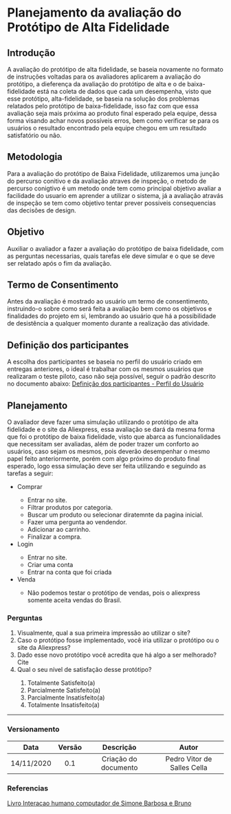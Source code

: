 # Planejamento da avaliação do Protótipo de Alta Fidelidade

## Introdução
A avaliação do protótipo de alta fidelidade, se baseia novamente no formato de instruções voltadas para os avaliadores aplicarem a avaliação do protótipo, a dieferença da avaliação do protótipo de alta e o de baixa-fidelidade está na coleta de dados que cada um desempenha, visto que esse protótipo, alta-fidelidade, se baseia na solução dos problemas relatados pelo protótipo de baixa-fidelidade, isso faz com que essa avaliação seja mais próxima ao produto final esperado pela equipe, dessa forma visando achar novos possíveis erros, bem como verificar se para os usuários o resultado encontrado pela equipe chegou em um resultado satisfatório ou não.

## Metodologia

Para a avaliação do protótipo de Baixa Fidelidade, utilizaremos uma junção do percurso conitivo e da avaliação atraves de inspeção, o metodo de percurso conigtivo é um metodo onde tem como principal objetivo avaliar a facilidade do usuario em aprender a utilizar o sistema, já a avaliação atravás de inspeção se tem como objetivo tentar prever possiveis consequencias das decisões de design. 


## Objetivo

Auxiliar o avaliador a fazer a avaliação do protótipo de baixa fidelidade, com as perguntas necessarias, quais tarefas ele deve simular e o que se deve ser relatado após o fim da avaliação.

## Termo de Consentimento

Antes da avaliação é mostrado ao usuário um termo de consentimento, instruindo-o sobre como será feita a avaliação bem como os objetivos e finalidades do projeto em si, lembrando ao usuário que há a possibilidade de desistência a qualquer momento durante a realização das atividade.


## Definição dos participantes

A escolha dos participantes se baseia no perfil do usuário criado em entregas anteriores, o ideal é trabalhar com os mesmos usuários que realizaram o teste piloto, caso não seja possível, seguir o padrão descrito no documento abaixo:
[Definição dos participantes - Perfil do Usuário](https://interacao-humano-computador.github.io/2020.1-AliExpress/#/pages/requirementsAnalysis/userProfile/userProfile)


## Planejamento

O avaliador deve fazer uma simulação utilizando o protótipo de alta fidelidade e o site da Aliexpress, essa avaliação se dará da mesma forma que foi o protótipo de baixa fidelidade, visto que abarca as funcionalidades que necessitam ser avaliadas, além de poder trazer um conforto ao usuários, caso sejam os mesmos, pois deverão desempenhar o mesmo papel feito anteriormente, porém com algo próximo do produto final esperado, logo essa simulação deve ser feita utilizando e seguindo as tarefas a seguir:
 <ul>
  <li>Comprar</li>
  <ul>
    <li>Entrar no site.</li>
    <li>Filtrar produtos por categoria.</li>
    <li>Buscar um produto ou selecionar diratemnte da pagina inicial.</li>
    <li>Fazer uma pergunta ao vendendor.</li>
    <li>Adicionar ao carrinho.</li>
    <li>Finalizar a compra.</li>
  </ul>
  <li>Login</li>
  <ul>
    <li>Entrar no site.</li>
    <li>Criar uma conta</li>
    <li>Entrar na conta que foi criada</li>
  </ul>
  <li>Venda</li>
  <ul>
    <li>Não podemos testar o protótipo de vendas, pois o aliexpress somente aceita vendas do Brasil.</li>
  </ul>
 </ul>

### Perguntas

<ol>
  <li>Visualmente, qual a sua primeira impressão ao utilizar o site?</li>
  <li>Caso o protótipo fosse implementado, você iria utilizar o protótipo ou o site da Aliexpress?</li>
  <li>Dado esse novo protótipo você acredita que há algo a ser melhorado?Cite</li>
  <li>Qual o seu nível de satisfação desse protótipo?</li>
  <ol>
    <li>Totalmente Satisfeito(a)</li>
    <li>Parcialmente Satisfeito(a)</li>
    <li>Parcialmente Insatisfeito(a)</li>
    <li>Totalmente Insatisfeito(a)</li>
  </ol>
</ol>

---

### Versionamento

|Data|Versão|Descrição|Autor|
|:--:|:----:|:-------:|:---:|
|14/11/2020|0.1|Criação do documento|Pedro Vitor de Salles Cella|

### Referencias

[Livro Interacao humano computador de Simone Barbosa e Bruno ](https://aprender3.unb.br/pluginfile.php/581392/mod_resource/content/3/Cap.%2010%20Simone_Barbosa_Bruno-Interacao_humano_computador.pdf)